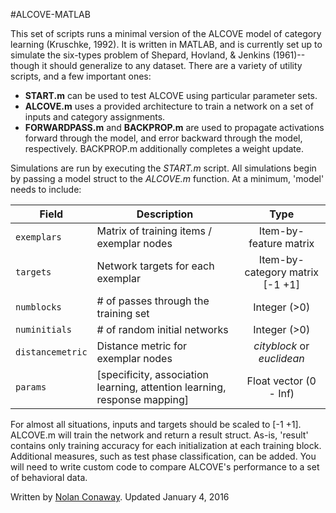 #ALCOVE-MATLAB

This set of scripts runs a minimal version of the ALCOVE model of category learning (Kruschke, 1992). It is written in MATLAB, and is currently set up to simulate the six-types problem of Shepard, Hovland, & Jenkins (1961)--though it should generalize to any dataset. There are a variety of utility scripts, and a few important ones:

- **START.m** can be used to test ALCOVE using particular parameter sets.
- **ALCOVE.m** uses a provided architecture to train a network on a set of inputs and category assignments.
- **FORWARDPASS.m** and **BACKPROP.m** are used to propagate activations forward through the model, and error backward through the model, respectively. BACKPROP.m additionally completes a weight update.

Simulations are run by executing the *START.m* script. All simulations begin by passing a model struct to the *ALCOVE.m* function. At a minimum, 'model' needs to include:

| Field             | Description                               | Type                            |
| ----------------- | ------------------------------------------| :-----------------------------: |
| `exemplars`       | Matrix of training items / exemplar nodes | Item-by-feature matrix          |
| `targets`         | Network targets for each exemplar         | Item-by-category matrix [-1 +1] |
| `numblocks`       | # of passes through the training set      | Integer (>0)                    |
| `numinitials`     | # of random initial networks              | Integer (>0)                    |
| `distancemetric`  | Distance metric for exemplar nodes        | *cityblock* or *euclidean*      |
| `params`          | [specificity, association learning, attention learning, response mapping] | Float vector (0 - Inf)|

For almost all situations, inputs and targets should be scaled to [-1 +1]. ALCOVE.m will train the network and return a result struct. As-is, 'result' contains only training accuracy for each initialization at each training block. Additional measures, such as test phase classification, can be added. You will need to write custom code to compare ALCOVE's performance to a set of behavioral data.

Written by [Nolan Conaway](http://bingweb.binghamton.edu/~nconawa1/).
Updated January 4, 2016
